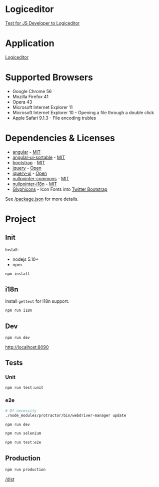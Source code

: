 # Logiceditor

[Test for JS Developer to Logiceditor](/docs/test-logiceditor-table-editor.md)

# Application

[Logiceditor](https://ankostyuk.github.io/logiceditor/dist/app/index.html)

# Supported Browsers

* Google Chrome 56
* Mozilla Firefox 41
* Opera 43
* Microsoft Internet Explorer 11
* Microsoft Internet Explorer 10 - Opening a file through a double click
* Apple Safari 9.1.3 - File encoding trubles


# Dependencies & Licenses

* [angular](https://github.com/angular/angular.js) - [MIT](https://github.com/angular/angular.js/blob/master/LICENSE)
* [angular-ui-sortable](https://github.com/angular-ui/ui-sortable) - [MIT](https://github.com/angular-ui/ui-sortable/blob/master/LICENSE)
* [bootstrap](https://github.com/twbs/bootstrap) - [MIT](https://github.com/twbs/bootstrap/blob/v4-dev/LICENSE)
* [jquery](https://github.com/jquery/jquery) - [Open](https://github.com/jquery/jquery/blob/master/LICENSE.txt)
* [jquery-ui](https://github.com/jquery/jquery-ui) - [Open](https://github.com/jquery/jquery-ui/blob/master/LICENSE.txt)
* [nullpointer-commons](https://github.com/newpointer/commons-js) - [MIT](https://github.com/newpointer/commons-js/blob/master/LICENSE)
* [nullpointer-i18n](https://github.com/newpointer/i18n-js) - [MIT](https://github.com/newpointer/i18n-js/blob/master/LICENSE)
* [Glyphicons](http://glyphicons.com/) - Icon Fonts into [Twitter Bootstrap](http://getbootstrap.com/components/#glyphicons)

See [/package.json](/package.json) for more details.

# Project

## Init

Install:
* nodejs 5.10+
* npm

```bash
npm install
```

## i18n

Install `gettext` for i18n support.

```bash
npm run i18n
```

## Dev

```bash
npm run dev
```

[http://localhost:8090](http://localhost:8090)

## Tests

### Unit

```bash
npm run test:unit
```

### e2e

```bash
# Of necessity
./node_modules/protractor/bin/webdriver-manager update
```

```bash
npm run dev
```

```bash
npm run selenium
```

```bash
npm run test:e2e
```

## Production

```bash
npm run production
```

[/dist](/dist)
